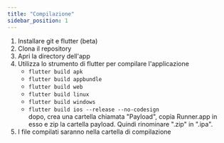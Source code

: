 ```yaml
---
title: "Compilazione"
sidebar_position: 1
---
```


1. Installare git e flutter (beta)
2. Clona il repository
3. Apri la directory dell'app
4. Utilizza lo strumento di flutter per compilare l'applicazione
   * `flutter build apk`
   * `flutter build appbundle`
   * `flutter build web`
   * `flutter build linux`
   * `flutter build windows`
   * `flutter build ios --release --no-codesign`\
     dopo, crea una cartella chiamata "Payload", copia Runner.app in esso e zip la cartella payload. Quindi rinominare ".zip" in ".ipa".
5. I file compilati saranno nella cartella di compilazione
